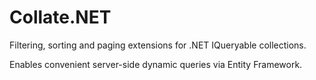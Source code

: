 # Collate.NET

Filtering, sorting and paging extensions for .NET IQueryable collections. 

Enables convenient server-side dynamic queries via Entity Framework.
